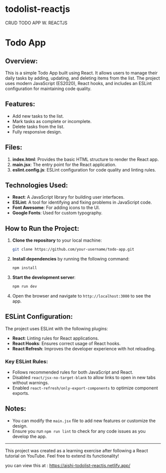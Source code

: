 # todolist-reactjs
 CRUD TODO APP W. REACTJS 

# Todo App

## Overview:
This is a simple Todo App built using React. It allows users to manage their daily tasks by adding, updating, and deleting items from the list. The project uses modern JavaScript (ES2020), React hooks, and includes an ESLint configuration for maintaining code quality.

## Features:
- Add new tasks to the list.
- Mark tasks as complete or incomplete.
- Delete tasks from the list.
- Fully responsive design.
  
## Files:
1. **index.html**: Provides the basic HTML structure to render the React app.
2. **main.jsx**: The entry point for the React application.
3. **eslint.config.js**: ESLint configuration for code quality and linting rules.

## Technologies Used:
- **React**: A JavaScript library for building user interfaces.
- **ESLint**: A tool for identifying and fixing problems in JavaScript code.
- **Font Awesome**: For adding icons to the UI.
- **Google Fonts**: Used for custom typography.

## How to Run the Project:
1. **Clone the repository** to your local machine:
   ```bash
   git clone https://github.com/your-username/todo-app.git
   ```
2. **Install dependencies** by running the following command:
   ```bash
   npm install
   ```
3. **Start the development server**:
   ```bash
   npm run dev
   ```
4. Open the browser and navigate to `http://localhost:3000` to see the app.

## ESLint Configuration:
The project uses ESLint with the following plugins:
- **React**: Linting rules for React applications.
- **React Hooks**: Ensures correct usage of React hooks.
- **React Refresh**: Improves the developer experience with hot reloading.

### Key ESLint Rules:
- Follows recommended rules for both JavaScript and React.
- Disabled `react/jsx-no-target-blank` to allow links to open in new tabs without warnings.
- Enabled `react-refresh/only-export-components` to optimize component exports.

## Notes:
- You can modify the `main.jsx` file to add new features or customize the design.
- Ensure you run `npm run lint` to check for any code issues as you develop the app.

---

This project was created as a learning exercise after following a React tutorial on YouTube. Feel free to extend its functionality!

you can view this at : https://aishi-todolist-reactjs.netlify.app/
